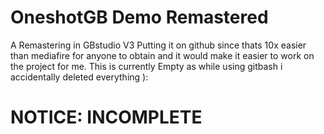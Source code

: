 # OneshotGB Demo Remastered
A Remastering in GBstudio V3
Putting it on github since thats 10x easier than mediafire for anyone to obtain and it would make it easier to work on the project for me.
This is currently Empty as while using gitbash i accidentally deleted everything ):
# NOTICE: INCOMPLETE
